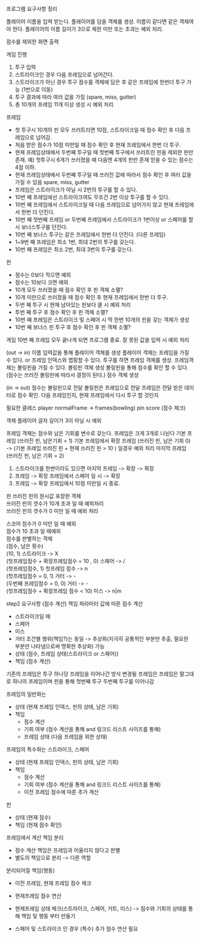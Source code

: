 프로그램 요구사항 정리

플레이어 이름을 입력 받는다.
플레이어를 담을 객체를 생성.
이름이 같다면 같은 객체여야 한다.
플레이어의 이름 길이가 3으로 제한 미만 또는 초과는 예외 처리.

점수를 제외한 화면 출력

게임 진행
1. 투구 입력
2. 스트라이크인 경우 다음 프레임으로 넘어간다.
3. 스트라이크가 아닌 경우 투구 점수를 객체에 담은 후 같은 프레임에 한번더 투구 가능 (1번으로 이동)
4. 투구 결과에 따라 여러 값을 가짐 (spare, miss, gutter)
5. 총 10개의 프레임 11개 이상 생성 시 예외 처리

프레임
- 첫 투구시 10개의 핀 모두 쓰러트리면 10점, 스트라이크일 때 점수 확인 후 다음 프레임으로 넘어감.
- 처음 받은 점수가 10점 미만일 때 점수 확인 후 현재 프레임에서 한번 더 투구.
- 현재 프레임상태에서 두번째 투구일 때 첫번째 투구에서 쓰러트린 핀을 제외한 핀만 존재. 예) 첫투구시 6개가 쓰러졌을 때 다음엔 4개의 핀만 존재 얻을 수 있는 점수는 4점 이하.
- 현재 프레임상태에서 두번째 투구일 때 쓰러진 값에 따라서 점수 확인 후 여러 값을 가질 수 있음 spare, miss, gutter
- 프레임은 스트라이크가 아닐 시 2번의 투구를 할 수 있다.
- 10번 째 프레임에선 스트라이크여도 무조건 2번 이상 투구를 할 수 있다.
- 10번 째 프레임에서 스트라이크일 때 다음 프레임으로 넘어가지 않고 현재 프레임에서 한번 더 던진다.
- 10번 째 첫번째 프레임 or 두번째 프레임에서 스트라이크가 1번이상 or 스페어를 할 시 보너스투구를 던진다.
- 10번 째 보너스 투구는 같은 프레임에서 한번 더 던진다. (다른 프레임)
- 1~9번 째 프레임은 최소 1번, 최대 2번의 투구를 갖는다.
- 10번 째 프레임은 최소 2번, 최대 3번의 투구를 갖는다.

핀
- 점수는 0보다 작으면 예외
- 점수는 10보다 크면 예외
- 10개 모두 쓰러졌을 때 점수 확인 후 핀 객체 소멸?
- 10개 미만으로 쓰러졌을 때 점수 확인 후 현재 프레임에서 한번 더 투구.
- 두번 째 투구 시 현재 남아있는 핀보다 클 시 예외 처리
- 투번 째 투구 후 점수 확인 후 핀 객체 소멸?
- 10번 째 프레임은 스트라이크 및 스페어 시 딱 한번 10개의 핀을 갖는 객체가 생성
- 10번 째 보너스 핀 투구 후 점수 확인 후 핀 객체 소멸?

게임
10번 째 프레임 모두 끝나게 되면 프로그램 종료.
잘 못된 값을 입력 시 예외 처리


(out -> in)
이름 입력값을 통해 플레이어 객체를 생성 
플레이어 객체는 프레임을 가질 수 있다. or 프레임 인덱스와 맵핑할 수 있다.
투구를 하면 프레임 객체를 생성.
프레임객체는 볼링핀을 가질 수 있다.
볼링핀 객체 생성
볼링핀을 통해 점수를 확인 할 수 있다. (점수는 쓰러진 볼링핀에 따라서 결정이 된다.)
점수 객체 생성 

(in -> out)
점수는 볼링핀으로 전달
볼링핀은 프레임으로 전달
프레임은 전달 받은 데이터로 점수 확인.
다음 프레임인지, 현재 프레임에서 다시 투구 할 것인지

필요한 클래스
player
normalFrame -> frames(bowling)
pin
score (점수 체크)

객체
플레이어
글자 길이가 3이 아닐 시 예외

프레임 객체는 점수와 남은 기회를 변수로 갖는다.
프레임은 크게 3개로 나뉜다
기본 프레임 (쓰러진 핀, 남은기회 = 1)
기본 프레임에서 확장 프레임 (쓰러진 핀, 남은 기회 0) -> (기본 프레임 쓰러진 핀 + 현재 쓰러진 핀 > 10 ) 일경우 예외 처리 
마지막 프레임 (쓰러진 핀, 남은 기회 = 2)
1. 스트라이크를 한번이라도 있으면 마지막 프레임 -> 확장 -> 확장
2. 프레임 -> 확장 프레임에서 스페어 일 시 -> 확장
3. 프레임 -> 확장 프레임에서 10점 미만일 시 종료.

핀
쓰러진 핀의 원시값 포장한 객체  
쓰러진 핀의 갯수가 10개 초과 일 때 예외처리  
쓰러진 핀의 갯수가 0 미만 일 때 예외 처리  

스코어
점수가 0 미만 일 때 예외  
점수가 10 초과 일 때예외  
점수를 판별하는 객체  
(점수, 남은 횟수)  
(10, 1) 스트라이크 -> X  
(첫프레임점수 + 확장프레임점수 = 10 , 0) 스페어 -> /  
(첫프레임점수, 1) 첫프레임 점수 -> n  
(첫프레임점수 = 0, 1) 거터 -> -  
(두번째 프레임점수 = 0, 0) 거터 -> -  
(첫프레임점수 + 확장프레임 점수 < 10) 미스 -> n|m   

step2 요구사항 (점수 계산)
책임
파라미터 값에 따른 점수 계산
 - 스트라이크일 때
 - 스페어
 - 미스
 - 거터
조건별 행위(책임?)는 동일 -> 추상화(지극히 공통적인 부분만 추출, 필요한 부분만 나타냄으로써 명확한 추상화) 가능
 - 상태 (점수, 프레임 상태(스트라이크 or 스페어))
 - 책임 (점수 계산)
 
기존의 프레임은 투구 하나당 프레임을 이어나간 방식
변경될 프레임은 프레임은 말그대로 하나의 프레임이며 핀을 통해 첫번째 투구 두번째 투구를 이어나감 

프레임의 일반화는
 - 상태 (현재 프레임 인덱스, 핀의 상태, 남은 기회)
 - 책임
    - 점수 계산
    - 기회 여부 (점수 계산을 통해 and 링크드 리스트 사이즈를 통해)
    - 프레임 상태 (다음 프레임을 위한 상태)
    
프레임의 특수화는 스트라이크, 스페어
 - 상태 (현재 프레임 인덱스, 핀의 상태, 남은 기회)
 - 책임
     - 점수 계산
     - 기회 여부 (점수 계산을 통해 and 링크드 리스트 사이즈를 통해)
     - 이전 프레임 점수에 따른 추가 계산
 
핀
 - 상태 (현재 점수)
 - 책임 (현재 점수 확인)
 
 프레임에서 계산 책임 분리
 - 점수 계산 책임은 프레임과 어울리지 않다고 판별
 - 별도의 책임으로 분리 -> 다른 역할
 
 분리되어질 책임(행동)
 - 이전 프레임, 현재 프레임 점수 체크
 - 현재프레임 점수 연산
 
 - 현재프레임 상태 체크(스트라이크, 스페어, 거트, 미스) -> 점수와 기회의 상태를 통해 책임 및 행동 부터 만들기
 
 - 스페어 및 스트라이크 인 경우 (특수) 추가 점수 연산 필요
